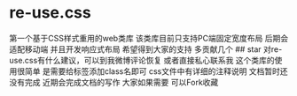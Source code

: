 # re-use.css
第一个基于CSS样式重用的web类库
该类库目前只支持PC端固定宽度布局 后期会适配移动端 并且开发响应式布局
希望得到大家的支持 多贡献几个 ## star
对re-use.css有什么建议，可以到我微博评论恢复 或者直接私心联系我
这个类库的使用很简单 是需要给标签添加class名即可
css文件中有详细的注释说明 文档暂时还没有完成 近期会完成文档的写作
大家如果需要 可以Fork收藏
